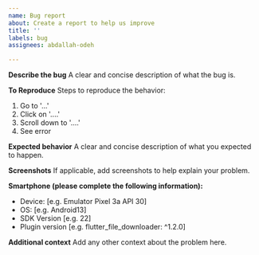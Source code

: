 ```yaml
---
name: Bug report
about: Create a report to help us improve
title: ''
labels: bug
assignees: abdallah-odeh

---
```


**Describe the bug**
A clear and concise description of what the bug is.

**To Reproduce**
Steps to reproduce the behavior:
1. Go to '...'
2. Click on '....'
3. Scroll down to '....'
4. See error

**Expected behavior**
A clear and concise description of what you expected to happen.

**Screenshots**
If applicable, add screenshots to help explain your problem.

**Smartphone (please complete the following information):**
 - Device: [e.g. Emulator Pixel 3a API 30]
 - OS: [e.g. Android13]
 - SDK Version [e.g. 22]
 - Plugin version [e.g. flutter_file_downloader: ^1.2.0]

**Additional context**
Add any other context about the problem here.

